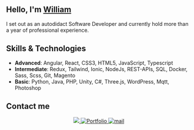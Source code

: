 ## Hello, I'm [William](https://gitchaoslord.github.io/)

I set out as an autodidact Software Developer and currently hold more than a year of professional experience.


## Skills & Technologies
- **Advanced**: Angular, React, CSS3, HTML5, JavaScript, Typescript
- **Intermediate**: Redux, Tailwind,  Ionic, NodeJs, REST-APIs, SQL, Docker, Sass, Scss, Git, Magento
- **Basic**: Python, Java, PHP, Unity, C\#, Three.js, WordPress, Mqtt, Photoshop

## Contact me

<p align="center">
  <a href="https://www.linkedin.com/in/john-kotronakis/">
    <img src="https://img.shields.io/badge/linkedin-%230077B5.svg?&style=for-the-badge&logo=linkedin&logoColor=white">
   </a>
  <a href="https://gitchaoslord.github.io/">
    <img alt="Portfolio" title="Portfolio" src="https://img.shields.io/badge/Portfolio-crimson?style=for-the-badge"/>
  </a>
  <a href="mailto:williamkotronakis@gmail.com">
    <img alt="mail" title="Gmail" src="https://img.shields.io/badge/Gmail-williamkotronakis-red?style=for-the-badge" />
  </a>
</p>

<!--
**gitChaoslord/gitchaoslord** is a ✨ _special_ ✨ repository because its `README.md` (this file) appears on your GitHub profile.

Here are some ideas to get you started:

- 🔭 I’m currently working on ...
- 🌱 I’m currently learning ...
- 👯 I’m looking to collaborate on ...
- 🤔 I’m looking for help with ...
- 💬 Ask me about ...
- 📫 How to reach me: ...
- 😄 Pronouns: ...
- ⚡ Fun fact: ...
-->
